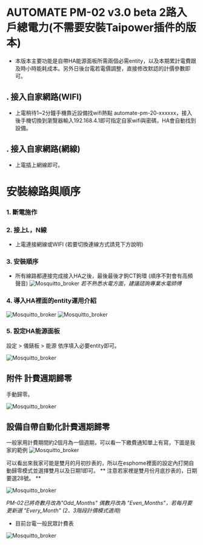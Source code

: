 # AUTOMATE PM-02 v3.0 beta 2路入戶總電力(不需要安裝Taipower插件的版本)
* 本版本主要功能是自帶HA能源面板所需兩個必需entity，以及本期累計電費跟及時小時能耗成本。另外日後台電若電價調整，直接修改默認的計價參數即可。
## . 接入自家網路(WIFI)
* 上電稍待1~2分鐘手機靠近設備找wifi熱點 automate-pm-20-xxxxxx，接入後手機切換到瀏覽器輸入192.168.4.1即可指定自家wifi與密碼，HA會自動找到設備。
## . 接入自家網路(網線)
* 上電插上網線即可。
# 安裝線路與順序
### 1. 斷電施作
### 2. 接上L，N線
* 上電連接網線或WIFI (若要切換連線方式請見下方說明)
### 3. 安裝順序
* 所有線路都連接完成接入HA之後，最後最後才鉤CT鉤環 (順序不對會有高頻聲音)
![Mosquitto_broker](/PM_02/image/p45.JPG)
*若不熟悉水電方面，建議諮詢專業水電師傅*
### 4. 導入HA裡面的entity運用介紹
![Mosquitto_broker](/PM_02/image/p48.JPG)
![Mosquitto_broker](/PM_02/image/p47.JPG)

### 5. 設定HA能源面板

設定  >  儀錶板  > 能源  依序填入必要entity即可。

![Mosquitto_broker](/PM_02/image/p49.JPG)

## 附件 計費週期歸零

手動歸零。

![Mosquitto_broker](/wt32_electricity/image/110341.png)

## 設備自帶自動化計費週期歸零 
一般家用計費期間約2個月為一個週期，可以看一下繳費通知單上有寫，下圖是我家的範例
![Mosquitto_broker](/wt32_electricity/image/68D1224C2C0A.jpg)

可以看出來我家可能是雙月的月初抄表的，所以在esphome裡面的設定內打開自動歸零模式並選擇雙月以及日期1即可。
** 注意若家裡是雙月份月底抄表的，日期要選28號。 **

![Mosquitto_broker](/wt32_electricity/image/114753.png)

*PM-02已將奇數月改為"Odd_Months" 偶數月改為 "Even_Months"，若每月要更新選 "Every_Month" (2、3階段計價模式適用)*

* 目前台電一般民眾計費表

![Mosquitto_broker](/electricity_meter_pro_20way/image/104933.png)
